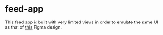 # feed-app
This feed app is built with very limited views in order to emulate the same UI as that of [this](https://www.figma.com/file/l8MR4TZosd7EvwYToWV0LM/Travel-App?type=design&amp;node-id=0-1&amp;mode=design) Figma design.
